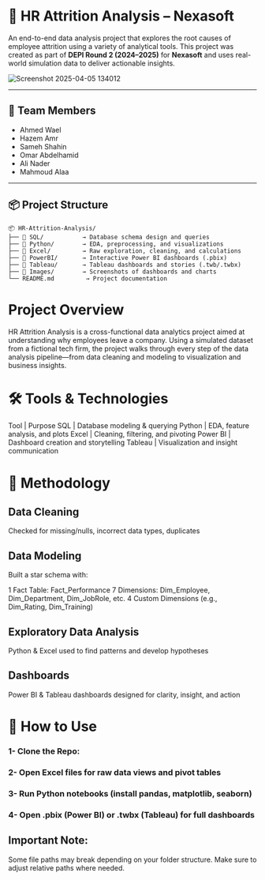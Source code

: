# 🧠 HR Attrition Analysis – Nexasoft

An end-to-end data analysis project that explores the root causes of employee attrition using a variety of analytical tools. This project was created as part of **DEPI Round 2 (2024–2025)** for **Nexasoft** and uses real-world simulation data to deliver actionable insights.

![Screenshot 2025-04-05 134012](https://github.com/user-attachments/assets/6a12eea5-a736-4320-9987-f39eab9698a6)

---

## 👥 Team Members

- Ahmed Wael  
- Hazem Amr  
- Sameh Shahin  
- Omar Abdelhamid  
- Ali Nader 
- Mahmoud Alaa  

---

## 📦 Project Structure

```plaintext
📦 HR-Attrition-Analysis/
├── 📂 SQL/           → Database schema design and queries
├── 📂 Python/        → EDA, preprocessing, and visualizations
├── 📂 Excel/         → Raw exploration, cleaning, and calculations
├── 📂 PowerBI/       → Interactive Power BI dashboards (.pbix)
├── 📂 Tableau/       → Tableau dashboards and stories (.twb/.twbx)
├── 📂 Images/        → Screenshots of dashboards and charts
└── README.md         → Project documentation
```

# Project Overview

HR Attrition Analysis is a cross-functional data analytics project aimed at understanding why employees leave a company. Using a simulated dataset from a fictional tech firm, the project walks through every step of the data analysis pipeline—from data cleaning and modeling to visualization and business insights.

# 🛠 Tools & Technologies

Tool |	Purpose
SQL	| Database modeling & querying
Python	| EDA, feature analysis, and plots
Excel	| Cleaning, filtering, and pivoting
Power BI	| Dashboard creation and storytelling
Tableau	| Visualization and insight communication

# 🧪 Methodology

## Data Cleaning

  Checked for missing/nulls, incorrect data types, duplicates

## Data Modeling

  Built a star schema with:

  1 Fact Table: Fact_Performance
  7 Dimensions: Dim_Employee, Dim_Department, Dim_JobRole, etc.
  4 Custom Dimensions (e.g., Dim_Rating, Dim_Training)

## Exploratory Data Analysis

  Python & Excel used to find patterns and develop hypotheses
## Dashboards

  Power BI & Tableau dashboards designed for clarity, insight, and action


# 📂 How to Use

### 1- Clone the Repo:
### 2- Open Excel files for raw data views and pivot tables
### 3- Run Python notebooks (install pandas, matplotlib, seaborn)
### 4- Open .pbix (Power BI) or .twbx (Tableau) for full dashboards

## Important Note:
Some file paths may break depending on your folder structure. Make sure to adjust relative paths where needed.
